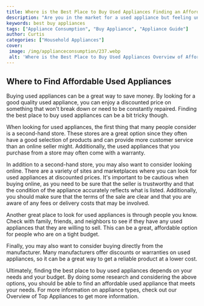 ```yaml
---
title: Where is the Best Place to Buy Used Appliances Finding an Affordable Option
description: "Are you in the market for a used appliance but feeling unsure about where to buy Look no further In this post you will find out the best place to purchase a reliable and affordable used appliance"
keywords: best buy appliances
tags: ["Appliance Consumption", "Buy Appliance", "Appliance Guide"]
author: Curtis
categories: ["Household Appliances"]
cover: 
 image: /img/applianceconsumption/237.webp
 alt: 'Where is the Best Place to Buy Used Appliances Overview of Affordable Options'
---
```

## Where to Find Affordable Used Appliances
Buying used appliances can be a great way to save money. By looking for a good quality used appliance, you can enjoy a discounted price on something that won't break down or need to be constantly repaired. Finding the best place to buy used appliances can be a bit tricky though.

When looking for used appliances, the first thing that many people consider is a second-hand store. These stores are a great option since they often have a good selection of products and can provide more customer service than an online seller might. Additionally, the used appliances that you purchase from a store may often come with a warranty. 

In addition to a second-hand store, you may also want to consider looking online. There are a variety of sites and marketplaces where you can look for used appliances at discounted prices. It's important to be cautious when buying online, as you need to be sure that the seller is trustworthy and that the condition of the appliance accurately reflects what is listed. Additionally, you should make sure that the terms of the sale are clear and that you are aware of any fees or delivery costs that may be involved. 

Another great place to look for used appliances is through people you know. Check with family, friends, and neighbors to see if they have any used appliances that they are willing to sell. This can be a great, affordable option for people who are on a tight budget.

Finally, you may also want to consider buying directly from the manufacturer. Many manufacturers offer discounts or warranties on used appliances, so it can be a great way to get a reliable product at a lower cost. 

Ultimately, finding the best place to buy used appliances depends on your needs and your budget. By doing some research and considering the above options, you should be able to find an affordable used appliance that meets your needs. For more information on appliance types, check out our Overview of Top Appliances to get more information.

